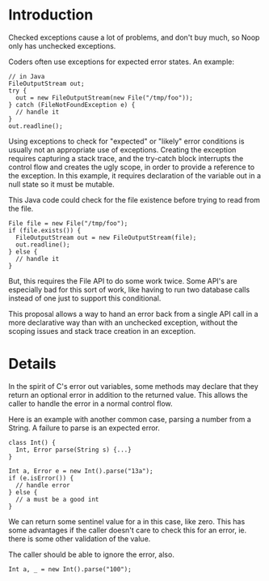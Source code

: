 # Introduction #

Checked exceptions cause a lot of problems, and don't buy much, so Noop only has unchecked exceptions.

Coders often use exceptions for expected error states. An example:

```
// in Java
FileOutputStream out;
try {
  out = new FileOutputStream(new File("/tmp/foo"));
} catch (FileNotFoundException e) {
  // handle it
}
out.readline();
```

Using exceptions to check for "expected" or "likely" error conditions is usually not an appropriate use of exceptions. Creating the exception requires capturing a stack trace, and the try-catch block interrupts the control flow and creates the ugly scope, in order to provide a reference to the exception. In this example, it requires declaration of the variable out in a null state so it must be mutable.

This Java code could check for the file existence before trying to read from the file.
```
File file = new File("/tmp/foo");
if (file.exists()) {
  FileOutputStream out = new FileOutputStream(file);
  out.readline();
} else {
  // handle it
}
```

But, this requires the File API to do some work twice. Some API's are especially bad for this sort of work, like having to run two database calls instead of one just to support this conditional.

This proposal allows a way to hand an error back from a single API call in a more declarative way than with an unchecked exception, without the scoping issues and stack trace creation in an exception.

# Details #

In the spirit of C's error out variables, some methods may declare that they return an optional error in addition to the returned value. This allows the caller to handle the error in a normal control flow.

Here is an example with another common case, parsing a number from a String. A failure to parse is an expected error.
```
class Int() {
  Int, Error parse(String s) {...}
}

Int a, Error e = new Int().parse("13a");
if (e.isError()) {
  // handle error
} else {
  // a must be a good int
}
```

We can return some sentinel value for a in this case, like zero. This has some advantages if the caller doesn't care to check this for an error, ie. there is some other validation of the value.

The caller should be able to ignore the error, also.
```
Int a, _ = new Int().parse("100");
```